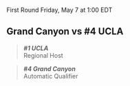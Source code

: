 First Round
Friday, May 7 at 1:00 EDT
## Grand Canyon vs #4 UCLA

> ***#1 UCLA***  
> Regional Host

> ***#4 Grand Canyon***  
> Automatic Qualifier